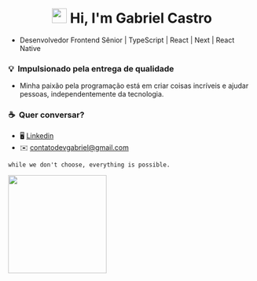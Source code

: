 <h1 align="center"><img src="https://raw.githubusercontent.com/kaueMarques/kaueMarques/master/hi.gif" height="30px"> Hi, I'm Gabriel Castro</h1>

- Desenvolvedor Frontend Sênior | TypeScript | React | Next | React Native

### 💡&nbsp; Impulsionado pela entrega de qualidade
- Minha paixão pela programação está em criar coisas incríveis e ajudar pessoas, independentemente da tecnologia.

### ☕️&nbsp;   Quer conversar?
* 🖥️ [Linkedin](http://www.linkedin.com/in/eugabrielcastro/)
* ✉️ [contatodevgabriel@gmail.com](mailto:contatodevgabriel@gmail.com)

```
while we don't choose, everything is possible.
```

<img src="https://i.giphy.com/media/S3Pe5NZqgmE8Tl3NI5/giphy-downsized-large.gif" width="200"/>
